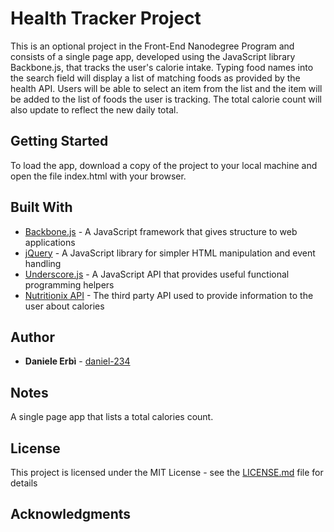 # Health Tracker Project

This is an optional project in the Front-End Nanodegree Program and consists of a single page app, developed using the JavaScript library Backbone.js, that tracks the user's calorie intake.
Typing food names into the search field will display a list of matching foods as provided by the health API. Users will be able to select an item from the list and the item will be added to the list of foods the user is tracking.
The total calorie count will also update to reflect the new daily total.

## Getting Started

To load the app, download a copy of the project to your local machine and open the file index.html with your browser.

## Built With

* [Backbone.js](http://backbonejs.org/) - A JavaScript framework that gives structure to web applications
* [jQuery](http://jquery.com/) - A JavaScript library for simpler HTML manipulation and event handling
* [Underscore.js](http://underscorejs.org/) - A JavaScript API that provides useful functional programming helpers
* [Nutritionix API](https://developer.nutritionix.com/docs/v1_1) - The third party API used to provide information to the user about calories

## Author

* **Daniele Erbì** - [daniel-234](https://github.com/daniel-234)

## Notes

A single page app that lists a total calories count.

## License

This project is licensed under the MIT License - see the [LICENSE.md](LICENSE.md) file for details

## Acknowledgments

